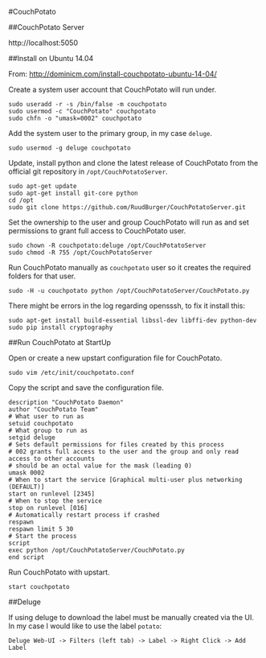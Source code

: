 #CouchPotato

##CouchPotato Server

http://localhost:5050

##Install on Ubuntu 14.04

From: http://dominicm.com/install-couchpotato-ubuntu-14-04/

Create a system user account that CouchPotato will run under.
```
sudo useradd -r -s /bin/false -m couchpotato
sudo usermod -c "CouchPotato" couchpotato
sudo chfn -o "umask=0002" couchpotato
```

Add the system user to the primary group, in my case `deluge`.
```
sudo usermod -g deluge couchpotato
```

Update, install python and clone the latest release of CouchPotato from the official git repository in `/opt/CouchPotatoServer`.
```
sudo apt-get update
sudo apt-get install git-core python
cd /opt
sudo git clone https://github.com/RuudBurger/CouchPotatoServer.git
```

Set the ownership to the user and group CouchPotato will run as and set permissions to grant full access to CouchPotato user.
```
sudo chown -R couchpotato:deluge /opt/CouchPotatoServer
sudo chmod -R 755 /opt/CouchPotatoServer
```

Run CouchPotato manually as `couchpotato` user so it creates the required folders for that user.
```
sudo -H -u couchpotato python /opt/CouchPotatoServer/CouchPotato.py
```

There might be errors in the log regarding opensssh, to fix it install this:
```
sudo apt-get install build-essential libssl-dev libffi-dev python-dev
sudo pip install cryptography
```

##Run CouchPotato at StartUp

Open or create a new upstart configuration file for CouchPotato.
```
sudo vim /etc/init/couchpotato.conf
```

Copy the script and save the configuration file.
```
description "CouchPotato Daemon"
author "CouchPotato Team"
# What user to run as
setuid couchpotato
# What group to run as
setgid deluge
# Sets default permissions for files created by this process
# 002 grants full access to the user and the group and only read access to other accounts
# should be an octal value for the mask (leading 0)
umask 0002
# When to start the service [Graphical multi-user plus networking (DEFAULT)]
start on runlevel [2345]
# When to stop the service
stop on runlevel [016]
# Automatically restart process if crashed
respawn
respawn limit 5 30
# Start the process
script
exec python /opt/CouchPotatoServer/CouchPotato.py
end script
```

Run CouchPotato with upstart.
```
start couchpotato
```

##Deluge

If using deluge to download the label must be manually created via the UI. In my case I would like to use the label `potato`:
```
Deluge Web-UI -> Filters (left tab) -> Label -> Right Click -> Add Label
```
